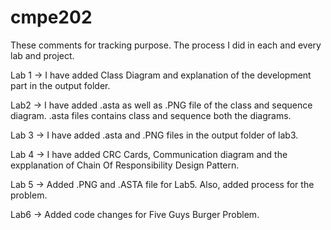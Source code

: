 # cmpe202

These comments for tracking purpose. The process I did in each and every lab and project.

Lab 1 -> I have added Class Diagram and explanation of the development part in the output folder.

Lab2 -> I have added .asta as well as .PNG file of the class and sequence diagram. .asta files contains class and sequence both the diagrams.

Lab 3 -> I have added .asta and .PNG files in the output folder of lab3.

Lab 4 -> I have added CRC Cards, Communication diagram and the expplanation of Chain Of Responsibility Design Pattern. 

Lab 5 -> Added .PNG and .ASTA file for Lab5. Also, added process for the problem.

Lab6 -> Added code changes for Five Guys Burger Problem.
